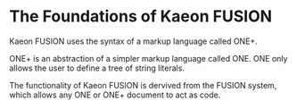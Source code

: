 # The Foundations of Kaeon FUSION

Kaeon FUSION uses the syntax of a markup language called ONE+.

ONE+ is an abstraction of a simpler markup language called ONE.
ONE only allows the user to define a tree of string literals.

The functionality of Kaeon FUSION is dervived from the FUSION system,
which allows any ONE or ONE+ document to act as code.